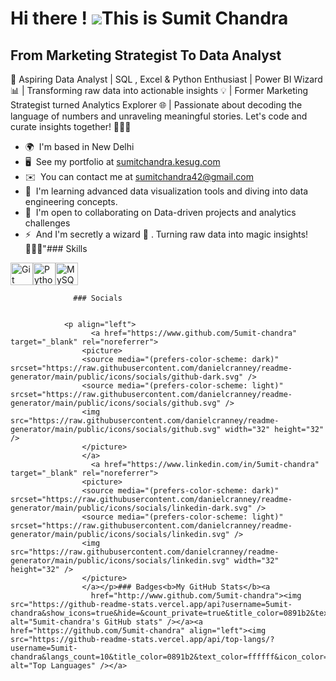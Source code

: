 Hi there ! ![](https://user-images.githubusercontent.com/18350557/176309783-0785949b-9127-417c-8b55-ab5a4333674e.gif)This is Sumit Chandra
=====================================================================================================================================
From Marketing Strategist To Data Analyst
-----------------------------------------

🚀 Aspiring Data Analyst | SQL , Excel & Python Enthusiast | Power BI Wizard 📊 | Transforming raw data into actionable insights 💡 | Former Marketing Strategist turned Analytics Explorer 🌐 | Passionate about decoding the language of numbers and unraveling meaningful stories. Let's code and curate insights together! 👨‍💻✨

*   🌍  I'm based in New Delhi
*   🖥️  See my portfolio at [sumitchandra.kesug.com](http://sumitchandra.kesug.com)
*   ✉️  You can contact me at [sumitchandra42@gmail.com](mailto:sumitchandra42@gmail.com)
*   🧠  I'm learning advanced data visualization tools and diving into data engineering concepts.
*   🤝  I'm open to collaborating on Data-driven projects and analytics challenges
*   ⚡  And I'm secretly a wizard 🙂 . Turning raw data into magic insights! 🧙‍♂️✨"### Skills 
<p align="left">
<a href="https://git-scm.com/" target="_blank" rel="noreferrer"><img src="https://raw.githubusercontent.com/danielcranney/readme-generator/main/public/icons/skills/git-colored.svg" width="36" height="36" alt="Git" /></a><a href="https://www.python.org/" target="_blank" rel="noreferrer"><img src="https://raw.githubusercontent.com/danielcranney/readme-generator/main/public/icons/skills/python-colored.svg" width="36" height="36" alt="Python" /></a><a href="https://www.mysql.com/" target="_blank" rel="noreferrer"><img src="https://raw.githubusercontent.com/danielcranney/readme-generator/main/public/icons/skills/mysql-colored.svg" width="36" height="36" alt="MySQL" /></a>
                    </p>
                    
                  ### Socials
                  
                  
                <p align="left">
                      <a href="https://www.github.com/5umit-chandra" target="_blank" rel="noreferrer">
                    <picture>
                    <source media="(prefers-color-scheme: dark)" srcset="https://raw.githubusercontent.com/danielcranney/readme-generator/main/public/icons/socials/github-dark.svg" />
                    <source media="(prefers-color-scheme: light)" srcset="https://raw.githubusercontent.com/danielcranney/readme-generator/main/public/icons/socials/github.svg" />
                    <img src="https://raw.githubusercontent.com/danielcranney/readme-generator/main/public/icons/socials/github.svg" width="32" height="32" />
                    </picture>
                    </a>
                      <a href="https://www.linkedin.com/in/5umit-chandra" target="_blank" rel="noreferrer">
                    <picture>
                    <source media="(prefers-color-scheme: dark)" srcset="https://raw.githubusercontent.com/danielcranney/readme-generator/main/public/icons/socials/linkedin-dark.svg" />
                    <source media="(prefers-color-scheme: light)" srcset="https://raw.githubusercontent.com/danielcranney/readme-generator/main/public/icons/socials/linkedin.svg" />
                    <img src="https://raw.githubusercontent.com/danielcranney/readme-generator/main/public/icons/socials/linkedin.svg" width="32" height="32" />
                    </picture>
                    </a></p>### Badges<b>My GitHub Stats</b><a
                      href="http://www.github.com/5umit-chandra"><img src="https://github-readme-stats.vercel.app/api?username=5umit-chandra&show_icons=true&hide=&count_private=true&title_color=0891b2&text_color=ffffff&icon_color=0891b2&bg_color=1c1917&hide_border=true&show_icons=true" alt="5umit-chandra's GitHub stats" /></a><a href="https://github.com/5umit-chandra" align="left"><img src="https://github-readme-stats.vercel.app/api/top-langs/?username=5umit-chandra&langs_count=10&title_color=0891b2&text_color=ffffff&icon_color=0891b2&bg_color=1c1917&hide_border=true&locale=en&custom_title=Top%20%Languages" alt="Top Languages" /></a>
